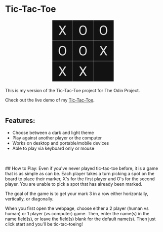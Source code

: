 # Tic-Tac-Toe
<center><img src="images/board-preview.png" style="width: 200px; height: auto;"></center>
<br>
This is my version of the Tic-Tac-Toe project for The Odin Project.

Check out the live demo of my <a href="https://thatblindgeye.github.io/tic-tac-toe/">Tic-Tac-Toe</a>.
<br>
<br>
## Features:
- Choose between a dark and light theme
- Play against another player or the computer
- Works on desktop and portable/mobile devices
- Able to play via keyboard only or mouse
<br>
<br>
## How to Play:
Even if you've never played tic-tac-toe before, it is a game that is as simple as can be.
Each player takes a turn picking a spot on the board to place their marker, X's for the 
first player and O's for the second player. You are unable to pick a spot that has already been marked.

The goal of the game is to get your mark 3 in a row either horizontally, vertically, or diagonally.

When you first open the webpage, choose either a 2 player (human vs human) or 1 player (vs computer) game. Then, enter the name(s) in the name field(s), or leave the field(s) blank for the default name(s). Then just click start and you'll be tic-tac-toeing!
<br>
<br>
